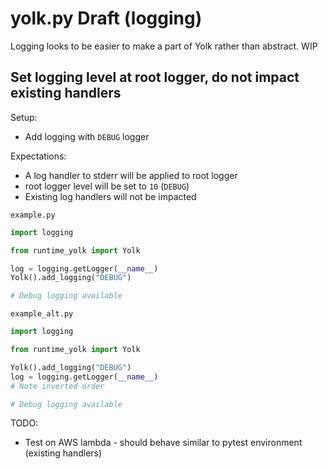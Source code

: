 # yolk.py Draft (logging)

Logging looks to be easier to make a part of Yolk rather than abstract. WIP

## Set logging level at root logger, do not impact existing handlers

Setup:

- Add logging with `DEBUG` logger

Expectations:

- A log handler to stderr will be applied to root logger
- root logger level will be set to `10` (`DEBUG`)
- Existing log handlers will not be impacted

`example.py`

```py
import logging

from runtime_yolk import Yolk

log = logging.getLogger(__name__)
Yolk().add_logging("DEBUG")

# Debug logging available
```

`example_alt.py`

```py
import logging

from runtime_yolk import Yolk

Yolk().add_logging("DEBUG")
log = logging.getLogger(__name__)
# Note inverted order

# Debug logging available
```

TODO:
- Test on AWS lambda - should behave similar to pytest environment (existing
  handlers)
